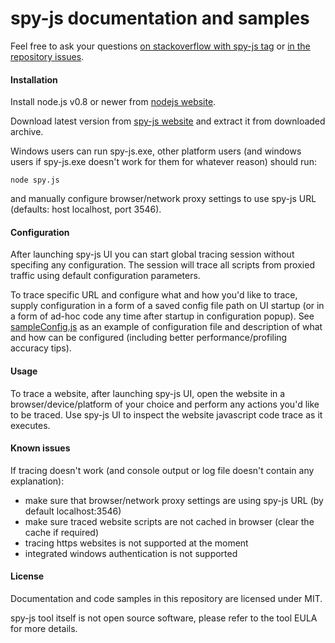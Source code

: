 # spy-js documentation and samples

Feel free to ask your questions [on stackoverflow with spy-js tag](http://stackoverflow.com/questions/ask?tags=javascript+spy-js) or [in the repository issues](https://github.com/spy-js/spy-js/issues).

#### Installation
Install node.js v0.8 or newer from [nodejs website](http://nodejs.org).

Download latest version from [spy-js website](http://spy-js.com) and extract it from downloaded archive.

Windows users can run spy-js.exe, other platform users (and windows users if spy-js.exe doesn't work for them for whatever reason) should run: 
```shell
node spy.js
```
and manually configure browser/network proxy settings to use spy-js URL (defaults: host localhost, port 3546).

#### Configuration
After launching spy-js UI you can start global tracing session without specifing any configuration. The session will trace all scripts from proxied traffic using default configuration parameters. 

To trace specific URL and configure what and how you'd like to trace, supply configuration in a form of a saved config file path on UI startup (or in a form of ad-hoc code any time after startup in configuration popup). See [sampleConfig.js](https://github.com/spy-js/spy-js/blob/master/sampleConfig.js) as an example of configuration file and description of what and how can be configured (including better performance/profiling accuracy tips).

#### Usage
To trace a website, after launching spy-js UI, open the website in a browser/device/platform of your choice and perform any actions you'd like to be traced. Use spy-js UI to inspect the website javascript code trace as it executes.

#### Known issues
If tracing doesn't work (and console output or log file doesn't contain any explanation): 
* make sure that browser/network proxy settings are using spy-js URL (by default localhost:3546)
* make sure traced website scripts are not cached in browser (clear the cache if required)
* tracing https websites is not supported at the moment
* integrated windows authentication is not supported

#### License
Documentation and code samples in this repository are licensed under MIT.

spy-js tool itself is not open source software, please refer to the tool EULA for more details.
